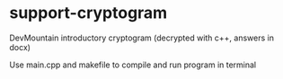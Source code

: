 # support-cryptogram
DevMountain introductory cryptogram (decrypted with c++, answers in docx)

Use main.cpp and makefile to compile and run program in terminal
